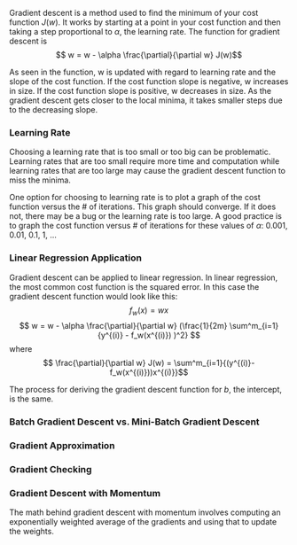 Gradient descent is a method used to find the minimum of your cost function $J(w)$. It works by starting at a point in your cost function and then taking a step proportional to $\alpha$, the learning rate. The function for gradient descent is 
$$ w = w - \alpha \frac{\partial}{\partial w} J(w)$$ 

As seen in the function, w is updated with regard to learning rate and the slope of the cost function. If the cost function slope is negative, w increases in size. If the cost function slope is positive, w decreases in size. As the gradient descent gets closer to the local minima, it takes smaller steps due to the decreasing slope. 

### Learning Rate
Choosing a learning rate that is too small or too big can be problematic. Learning rates that are too small require more time and computation while learning rates that are too large may cause the gradient descent function to miss the minima. 

One option for choosing to learning rate is to plot a graph of the cost function versus the # of iterations. This graph should converge. If it does not, there may be a bug or the learning rate is too large. A good practice is to graph the cost function versus # of iterations for these values of $\alpha$: 0.001, 0.01, 0.1, 1, ...

### Linear Regression Application
Gradient descent can be applied to linear regression. In linear regression, the most common cost function is the squared error. In this case the gradient descent function would look like this:
$$ f_w(x) = wx $$
$$ w = w - \alpha \frac{\partial}{\partial w} (\frac{1}{2m} \sum^m_{i=1}{y^{(i)} - f_w(x^{(i)}) )^2} $$
where
$$ \frac{\partial}{\partial w} J(w) = \sum^m_{i=1}{(y^{(i)}- f_w(x^{(i)}))x^{(i)}}$$

The process for deriving the gradient descent function for $b$, the intercept, is the same. 


### Batch Gradient Descent vs. Mini-Batch Gradient Descent

### Gradient Approximation

### Gradient Checking

### Gradient Descent with Momentum
The math behind gradient descent with momentum involves computing an exponentially weighted average of the gradients and using that to update the weights. 
